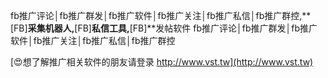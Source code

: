 fb推广评论│fb推广群发│fb推广软件│fb推广关注│fb推广私信│fb推广群控,**[FB]**采集机器人,**[FB]**私信工具,**[FB]**发帖软件
fb推广评论│fb推广群发│fb推广软件│fb推广关注│fb推广私信│fb推广群控

[😍想了解推广相关软件的朋友请登录 http://www.vst.tw](http://www.vst.tw)



